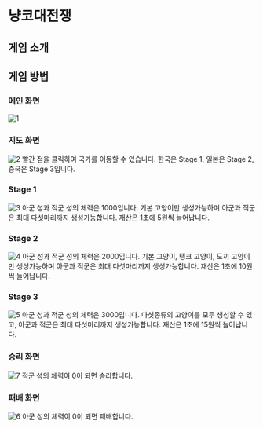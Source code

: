 # 냥코대전쟁

## 게임 소개


## 게임 방법


### 메인 화면
![1](https://user-images.githubusercontent.com/29995295/101281429-1eaaaa00-3812-11eb-94d1-2c14f945a3e6.PNG)


### 지도 화면
![2](https://user-images.githubusercontent.com/29995295/101281438-2cf8c600-3812-11eb-992a-c9cdc0f0b781.PNG)
빨간 점을 클릭하여 국가를 이동할 수 있습니다. 한국은 Stage 1, 일본은 Stage 2, 중국은 Stage 3입니다.
<br/>

### Stage 1
![3](https://user-images.githubusercontent.com/29995295/101281450-3e41d280-3812-11eb-8f06-d6d0b5b34b75.PNG)
아군 성과 적군 성의 체력은 1000입니다. 기본 고양이만 생성가능하며 아군과 적군은 최대 다섯마리까지 생성가능합니다. 재산은 1초에 5원씩 늘어납니다.
<br/>

### Stage 2
![4](https://user-images.githubusercontent.com/29995295/101281453-4568e080-3812-11eb-8366-0cfb109cd91d.PNG)
아군 성과 적군 성의 체력은 2000입니다. 기본 고양이, 탱크 고양이, 도끼 고양이만 생성가능하며 아군과 적군은 최대 다섯마리까지 생성가능합니다. 재산은 1초에 10원씩 늘어납니다.
<br/>

### Stage 3
![5](https://user-images.githubusercontent.com/29995295/101281457-4d288500-3812-11eb-9252-3bcc54f1a225.PNG)
아군 성과 적군 성의 체력은 3000입니다. 다섯종류의 고양이를 모두 생성할 수 있고, 아군과 적군은 최대 다섯마리까지 생성가능합니다. 재산은 1초에 15원씩 늘어납니다.
<br/>

### 승리 화면
![7](https://user-images.githubusercontent.com/29995295/101281467-5a457400-3812-11eb-908f-a518bc2b3bcb.PNG)
적군 성의 체력이 0이 되면 승리합니다.
<br/>

### 패배 화면

![6](https://user-images.githubusercontent.com/29995295/101281459-544f9300-3812-11eb-87dc-855988d33535.PNG)
아군 성의 체력이 0이 되면 패배합니다.
<br/>
